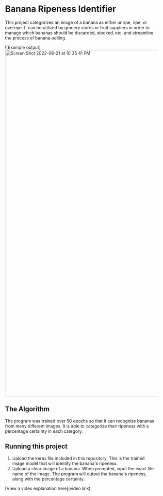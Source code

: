 # Banana Ripeness Identifier

This project categorizes an image of a banana as either unripe, ripe, or overripe. It can be utilized by grocery stores or fruit suppliers in order to manage which bananas should be discarded, stocked, etc. and streamline the process of banana-selling.

![Example output]<img width="1140" alt="Screen Shot 2022-08-21 at 10 35 41 PM" src="https://user-images.githubusercontent.com/68879253/185827907-99a32302-1418-429f-b48f-660d7c1a1966.png">


## The Algorithm

The program was trained over 50 epochs so that it can recognize bananas from many different images. It is able to categorize their ripeness with a percentage certainty in each category.

## Running this project

1. Upload the keras file included in this repository. This is the trained image model that will identify the banana's ripeness.
2. Upload a clear image of a banana. When prompted, input the exact file name of the image. The program will output the banana's ripeness, along with the percentage certainty.

[View a video explanation here](video link)
